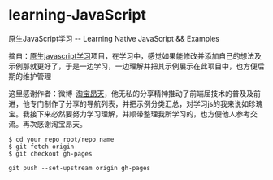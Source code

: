 learning-JavaScript
===================

原生JavaScript学习 -- Learning Native JavaScript &amp;&amp; Examples

摘自：[原生javascript学习](http://js.fgm.cc/learn/)项目，在学习中，感觉如果能修改并添加自己的想法及示例那就更好了，于是一边学习，一边理解并把其示例展示在此项目中，也方便后期的维护管理

这里感谢作者：微博-[淘宝昂天](http://weibo.com/373000333)，他无私的分享精神推动了前端届技术的普及及前进，他专门制作了分享的导航列表，并把示例分类汇总，对学习js的我来说如珍瑰宝。我接下来必然要努力学习理解，并顺带整理我所学习的，也方便他人参考交流。再次感谢淘宝昂天。

    $ cd your_repo_root/repo_name
    $ git fetch origin
    $ git checkout gh-pages

    git push --set-upstream origin gh-pages

